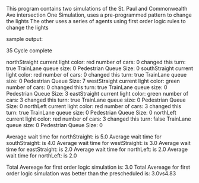 This program contains two simulations of the St. Paul and Commonwealth Ave intersection
One Simulation, uses a pre-programmed pattern to change the lights
The other uses a series of agents using first order logic rules to change the lights

sample output:

35 Cycle complete

northStraight current light color: red number of cars: 0 changed this turn: true TrainLane queue size: 0 Pedestrian Queue Size: 0
southStraight current light color: red number of cars: 0 changed this turn: true TrainLane queue size: 0 Pedestrian Queue Size: 7
westStraight current light color: green number of cars: 0 changed this turn: true TrainLane queue size: 0 Pedestrian Queue Size: 3
eastStraight current light color: green number of cars: 3 changed this turn: true TrainLane queue size: 0 Pedestrian Queue Size: 0
northLeft current light color: red number of cars: 3 changed this turn: true TrainLane queue size: 0 Pedestrian Queue Size: 0
northLeft current light color: red number of cars: 3 changed this turn: false TrainLane queue size: 0 Pedestrian Queue Size: 0


Average wait time for northStraight: is 5.0
Average wait time for southStraight: is 4.0
Average wait time for westStraight: is 3.0
Average wait time for eastStraight: is 2.0
Average wait time for northLeft: is 2.0
Average wait time for northLeft: is 2.0


Total Avereage for first order logic simulation is: 3.0
Total Avereage for first order logic simulation was better than the prescheduled is: 3.0vs4.83

